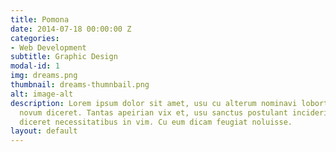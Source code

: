 ```yaml
---
title: Pomona
date: 2014-07-18 00:00:00 Z
categories:
- Web Development
subtitle: Graphic Design
modal-id: 1
img: dreams.png
thumbnail: dreams-thumnbail.png
alt: image-alt
description: Lorem ipsum dolor sit amet, usu cu alterum nominavi lobortis. At duo
  novum diceret. Tantas apeirian vix et, usu sanctus postulant inciderint ut, populo
  diceret necessitatibus in vim. Cu eum dicam feugiat noluisse.
layout: default
---
```


